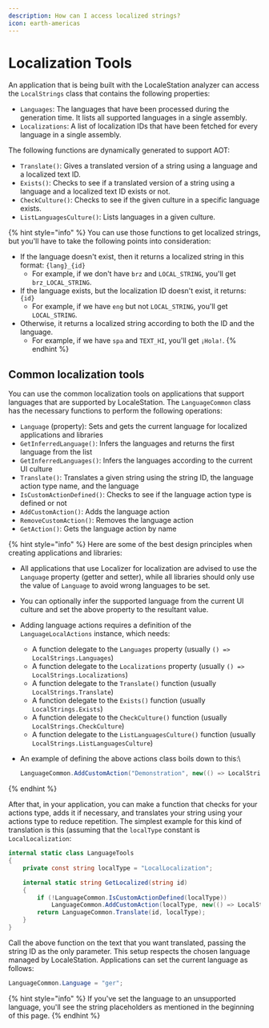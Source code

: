 ```yaml
---
description: How can I access localized strings?
icon: earth-americas
---
```


# Localization Tools

An application that is being built with the LocaleStation analyzer can access the `LocalStrings` class that contains the following properties:

* `Languages`: The languages that have been processed during the generation time. It lists all supported languages in a single assembly.
* `Localizations`: A list of localization IDs that have been fetched for every language in a single assembly.

The following functions are dynamically generated to support AOT:

* `Translate()`: Gives a translated version of a string using a language and a localized text ID.
* `Exists()`: Checks to see if a translated version of a string using a language and a localized text ID exists or not.
* `CheckCulture()`: Checks to see if the given culture in a specific language exists.
* `ListLanguagesCulture()`: Lists languages in a given culture.

{% hint style="info" %}
You can use those functions to get localized strings, but you'll have to take the following points into consideration:

* If the language doesn't exist, then it returns a localized string in this format: `{lang}_{id}`
  * For example, if we don't have `brz` and `LOCAL_STRING`, you'll get `brz_LOCAL_STRING`.
* If the language exists, but the localization ID doesn't exist, it returns: `{id}`
  * For example, if we have `eng` but not `LOCAL_STRING`, you'll get `LOCAL_STRING`.
* Otherwise, it returns a localized string according to both the ID and the language.
  * For example, if we have `spa` and `TEXT_HI`, you'll get `¡Hola!`.
{% endhint %}

## Common localization tools

You can use the common localization tools on applications that support languages that are supported by LocaleStation. The `LanguageCommon` class has the necessary functions to perform the following operations:

* `Language` (property): Sets and gets the current language for localized applications and libraries
* `GetInferredLanguage()`: Infers the languages and returns the first language from the list
* `GetInferredLanguages()`: Infers the languages according to the current UI culture
* `Translate()`: Translates a given string using the string ID, the language action type name, and the language
* `IsCustomActionDefined()`: Checks to see if the language action type is defined or not
* `AddCustomAction()`: Adds the language action
* `RemoveCustomAction()`: Removes the language action
* `GetAction()`: Gets the language action by name

{% hint style="info" %}
Here are some of the best design principles when creating applications and libraries:

* All applications that use Localizer for localization are advised to use the `Language` property (getter and setter), while all libraries should only use the value of `Language` to avoid wrong languages to be set.
* You can optionally infer the supported language from the current UI culture and set the above property to the resultant value.
* Adding language actions requires a definition of the `LanguageLocalActions` instance, which needs:
  * A function delegate to the `Languages` property (usually `() => LocalStrings.Languages`)
  * A function delegate to the `Localizations` property (usually `() => LocalStrings.Localizations`)
  * A function delegate to the `Translate()` function (usually `LocalStrings.Translate`)
  * A function delegate to the `Exists()` function (usually `LocalStrings.Exists`)
  * A function delegate to the `CheckCulture()` function (usually `LocalStrings.CheckCulture`)
  * A function delegate to the `ListLanguagesCulture()` function (usually `LocalStrings.ListLanguagesCulture`)
*   An example of defining the above actions class boils down to this:\


    ```csharp
    LanguageCommon.AddCustomAction("Demonstration", new(() => LocalStrings.Languages, () => LocalStrings.Localizations, LocalStrings.Translate, LocalStrings.CheckCulture, LocalStrings.ListLanguagesCulture, LocalStrings.Exists));
    ```
{% endhint %}

After that, in your application, you can make a function that checks for your actions type, adds it if necessary, and translates your string using your actions type to reduce repetition. The simplest example for this kind of translation is this (assuming that the `localType` constant is `LocalLocalization`:

```csharp
internal static class LanguageTools
{
    private const string localType = "LocalLocalization";

    internal static string GetLocalized(string id)
    {
        if (!LanguageCommon.IsCustomActionDefined(localType))
            LanguageCommon.AddCustomAction(localType, new(() => LocalStrings.Languages, () => LocalStrings.Localizations, LocalStrings.Translate, LocalStrings.CheckCulture, LocalStrings.ListLanguagesCulture, LocalStrings.Exists));
        return LanguageCommon.Translate(id, localType);
    }
}
```

Call the above function on the text that you want translated, passing the string ID as the only parameter. This setup respects the chosen language managed by LocaleStation. Applications can set the current language as follows:

```csharp
LanguageCommon.Language = "ger";
```

{% hint style="info" %}
If you've set the language to an unsupported language, you'll see the string placeholders as mentioned in the beginning of this page.
{% endhint %}
